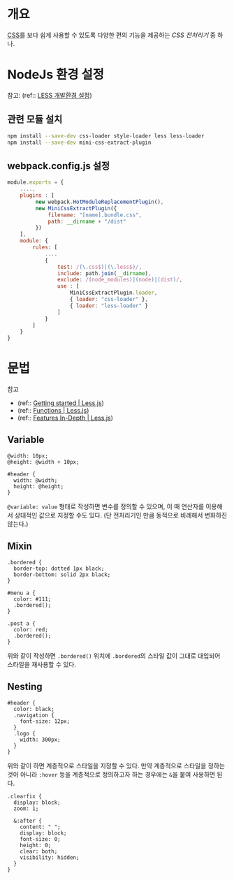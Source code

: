 # 개요
[CSS](../../CSS.md)를 보다 쉽게 사용할 수 있도록 다양한 편의 기능을 제공하는 *CSS 전처리기* 중 하나.

# NodeJs 환경 설정
참고: (ref:: [LESS 개발환경 설정](https://m.blog.naver.com/PostView.naver?isHttpsRedirect=true&blogId=shadowbug&logNo=221360283599))

## 관련 모듈 설치
```bash
npm install --save-dev css-loader style-loader less less-loader
npm install --save-dev mini-css-extract-plugin
```

## webpack.config.js 설정
```js
module.exports = {
    ....,
    plugins : [
         new webpack.HotModuleReplacementPlugin(),
         new MiniCssExtractPlugin({
             filename: "[name].bundle.css",
             path: __dirname + "/dist"
         })
    ],
    module: {
        rules: [
            ....
            {
                test: /(\.css$)|(\.less$)/,
                include: path.join(__dirname),
                exclude: /(node_modules)|(node)|(dist)/,
                use : [
                    MiniCssExtractPlugin.loader,
                    { loader: "css-loader" },
                    { loader: "less-loader" }
                ]
            }
        ]
    }
}
```

# 문법
참고
- (ref:: [Getting started | Less.js](https://lesscss.org/))
- (ref:: [Functions | Less.js](https://lesscss.org/functions/))
- (ref:: [Features In-Depth | Less.js](https://lesscss.org/features/))

## Variable
```less
@width: 10px;
@height: @width + 10px;

#header {
  width: @width;
  height: @height;
}
```

`@variable: value` 형태로 작성하면 변수를 정의할 수 있으며, 이 때 연산자를 이용해서 상대적인 값으로 지정할 수도 있다. (단 전처리기인 만큼 동적으로 비례해서 변화하진 않는다.)

## Mixin
```less
.bordered {
  border-top: dotted 1px black;
  border-bottom: solid 2px black;
}

#menu a {
  color: #111;
  .bordered();
}

.post a {
  color: red;
  .bordered();
}
```

위와 같이 작성하면 `.bordered()` 위치에 `.bordered`의 스타일 값이 그대로 대입되어 스타일을 재사용할 수 있다.

## Nesting
```less
#header {
  color: black;
  .navigation {
    font-size: 12px;
  }
  .logo {
    width: 300px;
  }
}
```

위와 같이 하면 계층적으로 스타일을 지정할 수 있다. 만약 계층적으로 스타일을 정하는 것이 아니라 `:hover` 등을 계층적으로 정의하고자 하는 경우에는 `&`을 붙여 사용하면 된다.

```less
.clearfix {
  display: block;
  zoom: 1;

  &:after {
    content: " ";
    display: block;
    font-size: 0;
    height: 0;
    clear: both;
    visibility: hidden;
  }
}
```

